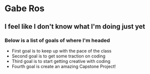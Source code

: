 # Gabe Ros
## I feel like I don't know what I'm doing just yet
### Below is a list of goals of where I'm headed
- First goal is to keep up with the pace of the class
- Second goal is to get some traction on coding
- Third goal is to start getting creative with coding
- Fourth goal is create an amazing Capstone Project!
